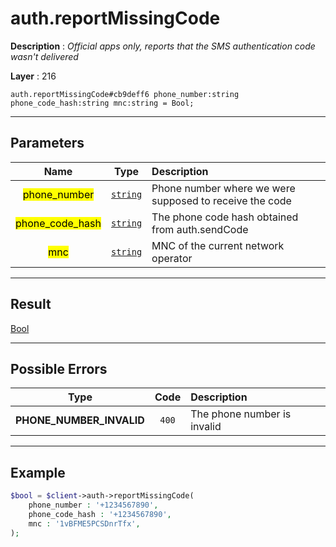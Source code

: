 # auth.reportMissingCode

**Description** : *Official apps only, reports that the SMS authentication code wasn&#039;t delivered*

**Layer** : 216

```tl
auth.reportMissingCode#cb9deff6 phone_number:string phone_code_hash:string mnc:string = Bool;
```

---

## Parameters

| Name | Type | Description |
| :---: | :---: | :--- |
| <mark>phone_number</mark> | [`string`](type/string) | Phone number where we were supposed to receive the code |
| <mark>phone_code_hash</mark> | [`string`](type/string) | The phone code hash obtained from auth.sendCode |
| <mark>mnc</mark> | [`string`](type/string) | MNC of the current network operator |

---

## Result

[Bool](type/Bool)

---

## Possible Errors

| Type | Code | Description |
| :---: | :---: | :--- |
| **PHONE_NUMBER_INVALID** | `400` | The phone number is invalid |

---

## Example

```php
$bool = $client->auth->reportMissingCode(
	phone_number : '+1234567890',
	phone_code_hash : '+1234567890',
	mnc : '1vBFME5PCSDnrTfx',
);
```